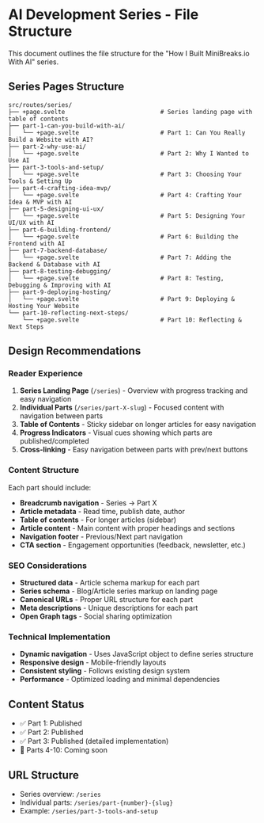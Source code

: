 # AI Development Series - File Structure

This document outlines the file structure for the "How I Built MiniBreaks.io With AI" series.

## Series Pages Structure

```
src/routes/series/
├── +page.svelte                           # Series landing page with table of contents
├── part-1-can-you-build-with-ai/
│   └── +page.svelte                       # Part 1: Can You Really Build a Website with AI?
├── part-2-why-use-ai/
│   └── +page.svelte                       # Part 2: Why I Wanted to Use AI
├── part-3-tools-and-setup/
│   └── +page.svelte                       # Part 3: Choosing Your Tools & Setting Up
├── part-4-crafting-idea-mvp/
│   └── +page.svelte                       # Part 4: Crafting Your Idea & MVP with AI
├── part-5-designing-ui-ux/
│   └── +page.svelte                       # Part 5: Designing Your UI/UX with AI
├── part-6-building-frontend/
│   └── +page.svelte                       # Part 6: Building the Frontend with AI
├── part-7-backend-database/
│   └── +page.svelte                       # Part 7: Adding the Backend & Database with AI
├── part-8-testing-debugging/
│   └── +page.svelte                       # Part 8: Testing, Debugging & Improving with AI
├── part-9-deploying-hosting/
│   └── +page.svelte                       # Part 9: Deploying & Hosting Your Website
└── part-10-reflecting-next-steps/
    └── +page.svelte                       # Part 10: Reflecting & Next Steps
```

## Design Recommendations

### Reader Experience
1. **Series Landing Page** (`/series`) - Overview with progress tracking and easy navigation
2. **Individual Parts** (`/series/part-X-slug`) - Focused content with navigation between parts
3. **Table of Contents** - Sticky sidebar on longer articles for easy navigation
4. **Progress Indicators** - Visual cues showing which parts are published/completed
5. **Cross-linking** - Easy navigation between parts with prev/next buttons

### Content Structure
Each part should include:
- **Breadcrumb navigation** - Series → Part X
- **Article metadata** - Read time, publish date, author
- **Table of contents** - For longer articles (sidebar)
- **Article content** - Main content with proper headings and sections
- **Navigation footer** - Previous/Next part navigation
- **CTA section** - Engagement opportunities (feedback, newsletter, etc.)

### SEO Considerations
- **Structured data** - Article schema markup for each part
- **Series schema** - Blog/Article series markup on landing page
- **Canonical URLs** - Proper URL structure for each part
- **Meta descriptions** - Unique descriptions for each part
- **Open Graph tags** - Social sharing optimization

### Technical Implementation
- **Dynamic navigation** - Uses JavaScript object to define series structure
- **Responsive design** - Mobile-friendly layouts
- **Consistent styling** - Follows existing design system
- **Performance** - Optimized loading and minimal dependencies

## Content Status
- ✅ Part 1: Published
- ✅ Part 2: Published
- ✅ Part 3: Published (detailed implementation)
- 🚧 Parts 4-10: Coming soon

## URL Structure
- Series overview: `/series`
- Individual parts: `/series/part-{number}-{slug}`
- Example: `/series/part-3-tools-and-setup`
